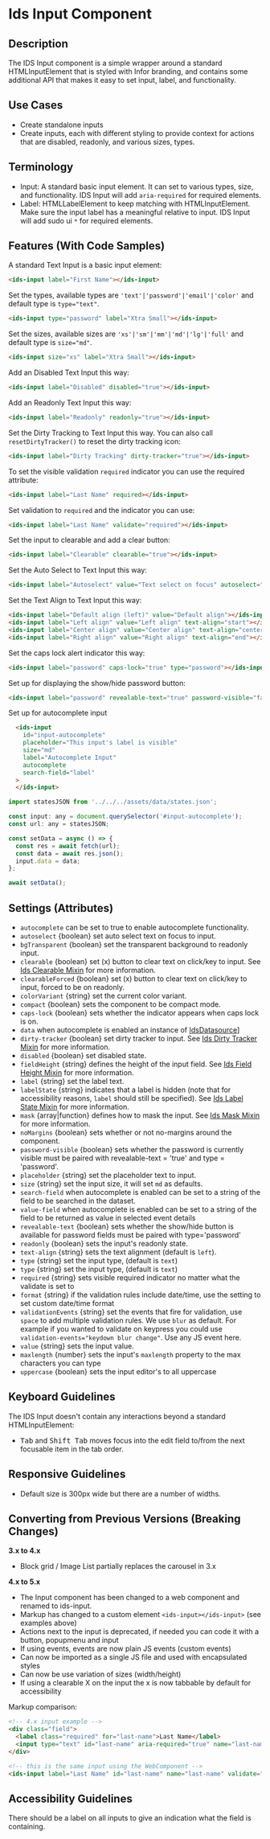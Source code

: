 # Ids Input Component

## Description

The IDS Input component is a simple wrapper around a standard HTMLInputElement that is styled with Infor branding, and contains some additional API that makes it easy to set input, label, and functionality.

## Use Cases

- Create standalone inputs
- Create inputs, each with different styling to provide context for actions that are disabled, readonly, and various sizes, types.

## Terminology

- Input: A standard basic input element. It can set to various types, size, and functionality. IDS Input will add `aria-required` for required elements.
- Label: HTMLLabelElement to keep matching with HTMLInputElement. Make sure the input label has a meaningful relative to input. IDS Input will add sudo ui `*` for required elements.

## Features (With Code Samples)

A standard Text Input is a basic input element:

```html
<ids-input label="First Name"></ids-input>
```

Set the types, available types are `'text'|'password'|'email'|'color'` and default type is `type="text"`.

```html
<ids-input type="password" label="Xtra Small"></ids-input>
```

Set the sizes, available sizes are `'xs'|'sm'|'mm'|'md'|'lg'|'full'` and default type is `size="md"`.

```html
<ids-input size="xs" label="Xtra Small"></ids-input>
```

Add an Disabled Text Input this way:

```html
<ids-input label="Disabled" disabled="true"></ids-input>
```

Add an Readonly Text Input this way:

```html
<ids-input label="Readonly" readonly="true"></ids-input>
```

Set the Dirty Tracking to Text Input this way. You can also call `resetDirtyTracker()` to reset the dirty tracking icon:

```html
<ids-input label="Dirty Tracking" dirty-tracker="true"></ids-input>
```

To set the visible validation `required` indicator you can use the required attribute:

```html
<ids-input label="Last Name" required></ids-input>
```

Set validation to `required` and the indicator you can use:

```html
<ids-input label="Last Name" validate="required"></ids-input>
```

Set the input to clearable and add a clear button:

```html
<ids-input label="Clearable" clearable="true"></ids-input>
```

Set the Auto Select to Text Input this way:

```html
<ids-input label="Autoselect" value="Text select on focus" autoselect="true"></ids-input>
```

Set the Text Align to Text Input this way:

```html
<ids-input label="Default align (left)" value="Default align"></ids-input>
<ids-input label="Left align" value="Left align" text-align="start"></ids-input>
<ids-input label="Center align" value="Center align" text-align="center"></ids-input>
<ids-input label="Right align" value="Right align" text-align="end"></ids-input>
```

Set the caps lock alert indicator this way:

```html
<ids-input label="password" caps-lock="true" type="password"></ids-input>
```

Set up for displaying the show/hide password button:

```html
<ids-input label="password" revealable-text="true" password-visible="false" type="password"></ids-input>
```

Set up for autocomplete input

```html
  <ids-input
    id="input-autocomplete"
    placeholder="This input's label is visible"
    size="md"
    label="Autocomplete Input"
    autocomplete
    search-field="label"
  >
  </ids-input>
```

```js
import statesJSON from '../../../assets/data/states.json';

const input: any = document.querySelector('#input-autocomplete');
const url: any = statesJSON;

const setData = async () => {
  const res = await fetch(url);
  const data = await res.json();
  input.data = data;
};

await setData();
```

## Settings (Attributes)

- `autocomplete` can be set to true to enable autocomplete functionality.
- `autoselect` {boolean} set auto select text on focus to input.
- `bgTransparent` {boolean} set the transparent background to readonly input.
- `clearable` {boolean} set (x) button to clear text on click/key to input. See [Ids Clearable Mixin](../../mixins/ids-clearable-mixin/README.md) for more information.
- `clearableForced` {boolean} set (x) button to clear text on click/key to input, forced to be on readonly.
- `colorVariant` {string} set the current color variant.
- `compact` {boolean} sets the component to be compact mode.
- `caps-lock` {boolean} sets whether the   indicator appears when caps lock is on.
- `data` when autocomplete is enabled an instance of [IdsDatasource](../../core/README.md)]
- `dirty-tracker` {boolean} set dirty tracker to input. See [Ids Dirty Tracker Mixin](../../mixins/ids-dirty-tracker-mixin/README.md) for more information.
- `disabled` {boolean} set disabled state.
- `fieldHeight` {string} defines the height of the input field. See [Ids Field Height Mixin](../../mixins/ids-field-height-mixin/README.md) for more information.
- `label` {string} set the label text.
- `labelState` {string} indicates that a label is hidden (note that for accessibility reasons, `label` should still be specified). See [Ids Label State Mixin](../../mixins/ids-label-state-mixin/README.md) for more information.
- `mask` {array|function} defines how to mask the input.  See [Ids Mask Mixin](../ids-mask/README.md) for more information.
- `noMargins` {boolean} sets whether or not no-margins around the component.
- `password-visible` {boolean} sets whether the password is currently visible must be paired with revealable-text = 'true' and type = 'password'.
- `placeholder` {string} set the placeholder text to input.
- `size` {string} set the input size, it will set `md` as defaults.
- `search-field` when autocomplete is enabled can be set to a string of the field to be searched in the dataset.
- `value-field` when autocomplete is enabled can be set to a string of the field to be returned as value in selected event details
- `revealable-text` {boolean} sets whether the show/hide button is available for password fields must be paired with type='password'
- `readonly` {boolean} sets the input's readonly state.
- `text-align` {string} sets the text alignment (default is `left`).
- `type` {string} set the input type, (default is `text`)
- `type` {string} set the input type, (default is `text`)
- `required` {string} sets visible required indicator no matter what the validate is set to
- `format` {string} if the validation rules include date/time, use the setting to set custom date/time format
- `validationEvents` {string} set the events that fire for validation, use `space` to add multiple validation rules. We use `blur` as default. For example if you wanted to validate on keypress you could use `validation-events="keydown blur change"`. Use any JS event here.
- `value` {string} sets the input value.
- `maxlength` {number}  sets the input's `maxlength` property to the max characters you can type
- `uppercase` {boolean} sets the input editor's to all uppercase

## Keyboard Guidelines

The IDS Input doesn't contain any interactions beyond a standard HTMLInputElement:

- <kbd>Tab</kbd> and <kbd>Shift Tab</kbd> moves focus into the edit field to/from the next focusable item in the tab order.

## Responsive Guidelines

- Default size is 300px wide but there are a number of widths.

## Converting from Previous Versions (Breaking Changes)

**3.x to 4.x**

- Block grid / Image List partially replaces the carousel in 3.x

**4.x to 5.x**

- The Input component has been changed to a web component and renamed to ids-input.
- Markup has changed to a custom element `<ids-input></ids-input>` (see examples above)
- Actions next to the input is deprecated, if needed you can code it with a button, popupmenu and input
- If using events, events are now plain JS events (custom events)
- Can now be imported as a single JS file and used with encapsulated styles
- Can now be use variation of sizes (width/height)
- If using a clearable X on the input the x is now tabbable by default for accessibility

Markup comparison:

```html
<!-- 4.x input example -->
<div class="field">
  <label class="required" for="last-name">Last Name</label>
  <input type="text" id="last-name" aria-required="true" name="last-name" data-validate="required"/>
</div>

<!-- this is the same input using the WebComponent -->
<ids-input label="Last Name" id="last-name" name="last-name" validate="required"></ids-input>
```

## Accessibility Guidelines

There should be a label on all inputs to give an indication what the field is containing.
